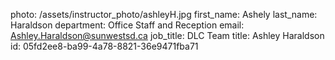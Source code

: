 photo: /assets/instructor_photo/ashleyH.jpg
first_name: Ashely
last_name: Haraldson
department: Office Staff and Reception
email: Ashley.Haraldson@sunwestsd.ca
job_title: DLC Team
title: Ashley Haraldson
id: 05fd2ee8-ba99-4a78-8821-36e9471fba71
